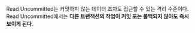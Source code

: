 Read Uncommitted는 커밋하지 않는 데이터 조차도 접근할 수 있는 격리 수준이다.
Read Uncommitted에서는 **다른 트랜잭션의 작업이 커밋 또는 롤백되지 않아도 즉시 보이게 된다**.